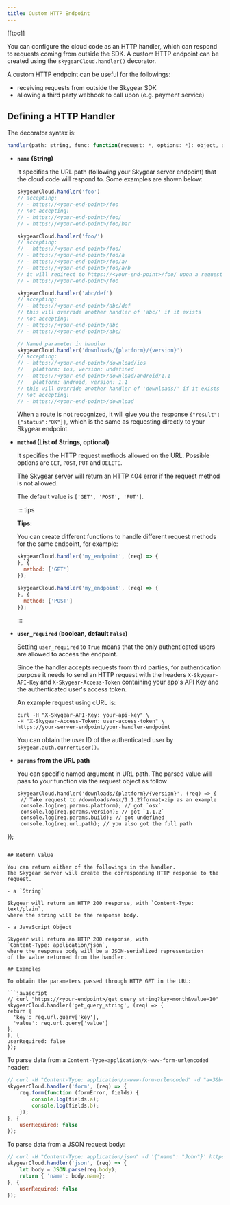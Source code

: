 ```yaml
---
title: Custom HTTP Endpoint
---
```


[[toc]]

You can configure the cloud code as an HTTP handler, which can respond to
requests coming from outside the SDK. A custom HTTP endpoint can be
created using the `skygearCloud.handler()` decorator.

A custom HTTP endpoint can be useful for the followings:

- receiving requests from outside the Skygear SDK
- allowing a third party webhook to call upon (e.g. payment service)

## Defining a HTTP Handler

The decorator syntax is:

```javascript
handler(path: string, func: function(request: *, options: *): object, authRequired: Boolean, userRequired: Boolean)
```

- **`name` (String)**

  It specifies the URL path (following your Skygear server endpoint)
  that the cloud code will respond to. Some examples are shown below:

  ```javascript
  skygearCloud.handler('foo')
  // accepting:
  // - https://<your-end-point>/foo
  // not accepting:
  // - https://<your-end-point>/foo/
  // - https://<your-end-point>/foo/bar
  
  skygearCloud.handler('foo/')
  // accepting:
  // - https://<your-end-point>/foo/
  // - https://<your-end-point>/foo/a
  // - https://<your-end-point>/foo/a/
  // - https://<your-end-point>/foo/a/b
  // it will redirect to https://<your-end-point>/foo/ upon a request to:
  // - https://<your-end-point>/foo
  
  skygearCloud.handler('abc/def')
  // accepting:
  // - https://<your-end-point>/abc/def
  // this will override another handler of 'abc/' if it exists
  // not accepting:
  // - https://<your-end-point>/abc
  // - https://<your-end-point>/abc/

  // Named parameter in handler
  skygearCloud.handler('downloads/{platform}/{version}')
  // accepting:
  // - https://<your-end-point>/download/ios
  //   platform: ios, version: undefined
  // - https://<your-end-point>/download/android/1.1
  //   platform: android, version: 1.1 
  // this will override another handler of 'downloads/' if it exists
  // not accepting:
  // - https://<your-end-point>/download
  ```

  When a route is not recognized, it will give you the response
  `{"result": {"status":"OK"}}`, which is the same as requesting
  directly to your Skygear endpoint.

- **`method` (List of Strings, optional)**

  It specifies the HTTP request methods allowed on the URL. Possible options are
  `GET`, `POST`, `PUT` and `DELETE`.

  The Skygear server will return an HTTP 404 error if the request method is
  not allowed.

  The default value is `['GET', 'POST', 'PUT']`.

  ::: tips

  **Tips:**

  You can create different functions to handle different request methods
  for the same endpoint, for example:
  
  ```javascript
  skygearCloud.handler('my_endpoint', (req) => {
  }, {
    method: ['GET']
  });
  
  skygearCloud.handler('my_endpoint', (req) => {
  }, {
    method: ['POST']
  });
  ```
  :::

- **`user_required` (boolean, default `False`)**

  Setting `user_required` to `True` means that the only authenticated users
  are allowed to access the endpoint.

  Since the handler accepts requests from third parties,
  for authentication purpose it needs to send an HTTP request with the
  headers `X-Skygear-API-Key` and `X-Skygear-Access-Token` containing
  your app's API Key and the authenticated user's access token.

  An example request using cURL is:

  ```
  curl -H "X-Skygear-API-Key: your-api-key" \
  -H "X-Skygear-Access-Token: user-access-token" \
  https://your-server-endpoint/your-handler-endpoint
  ```

  You can obtain the user ID of the authenticated user by
  `skygear.auth.currentUser()`.

- **`params` from the URL path**
  
  You can specific named argument in URL path. The parsed value will pass to
  your function via the request object as follow

  ```
  skygearCloud.handler('downloads/{platform}/{version}', (req) => {
   // Take request to /downloads/osx/1.1.2?format=zip as an example
   console.log(req.params.platform); // got `osx`
   console.log(req.params.version); // got `1.1.2`
   console.log(req.params.build); // got undefined
   console.log(req.url.path); // you also got the full path
 });
  ```

## Return Value

You can return either of the followings in the handler.
The Skygear server will create the corresponding HTTP response to the request.

- a `String`

  Skygear will return an HTTP 200 response, with `Content-Type: text/plain`,
  where the string will be the response body.

- a JavaScript Object

  Skygear will return an HTTP 200 response, with
  `Content-Type: application/json`,
  where the response body will be a JSON-serialized representation
  of the value returned from the handler.

## Examples

To obtain the parameters passed through HTTP GET in the URL:

```javascript
// curl "https://<your-endpoint>/get_query_string?key=month&value=10"
skygearCloud.handler('get_query_string', (req) => {
  return {
  	'key': req.url.query['key'],
  	'value': req.url.query['value']
  };
}, {
  userRequired: false
});
```

To parse data from a `Content-Type=application/x-www-form-urlencoded` header:

```javascript
// curl -H "Content-Type: application/x-www-form-urlencoded" -d "a=3&b=at" https://<your-endpoint>/form
skygearCloud.handler('form', (req) => {
	req.form(function (formError, fields) {
		console.log(fields.a);
		console.log(fields.b);
	});
}, {
	userRequired: false
});
```

To parse data from a JSON request body:

```javascript
// curl -H "Content-Type: application/json" -d '{"name": "John"}' https://<your-endpoint>/json
skygearCloud.handler('json', (req) => {
	let body = JSON.parse(req.body);
	return { 'name': body.name};
}, {
	userRequired: false
});
```

[werkzeug-request-response]: http://werkzeug.pocoo.org/docs/wrappers/
[werkzeug-doc]: http://werkzeug.pocoo.org/docs/
